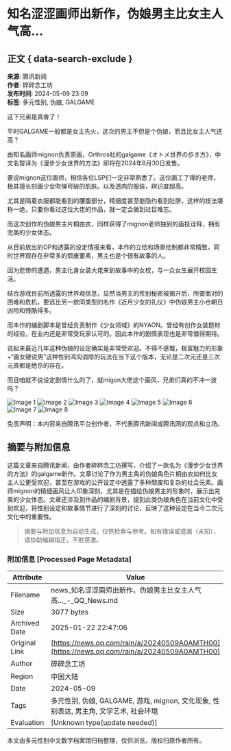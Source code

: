 # 知名涩涩画师出新作，伪娘男主比女主人气高...

## 正文 { data-search-exclude }


**来源**: 腾讯新闻  
**作者**: 碎碎念工坊  
**发布时间**: 2024-05-09 23:09  
**标签**: 多元性别, 伪娘, GALGAME

这下兄弟是真香了！

平时GALGAME一般都是女主先火，这次的男主不但是个伪娘，而且比女主人气还高？

由知名画师mignon负责原画，Orthros社的galgame《オトメ世界の歩き方》，中文名暂译为《漫步少女世界的方法》即将在2024年8月30日发售。

要说mignon这位画师，相信各位LSP们一定非常熟悉了。这位画工了得的老师，极其擅长刻画少女吹弹可破的肌肤。以及透肉的服装，辨识度超高。

尤其是隔着衣服都能看到的腰腹部分，精细度甚至能隐约看到肚脐，这样的技法堪称一绝，只要你看过这位大佬的作品，就一定会做到过目难忘。

而这次创作的伪娘男主片桐由衣，同样获得了mignon老师独到的画技诠释，拥有完美的少女体态。

从目前放出的OP和透露的设定情报来看，本作的立绘和场景绘制都非常精致，同时世界观存在非常多的颓废要素，男主也是个很有故事的人。

因为悲惨的遭遇，男主化身女装大佬来到故事中的女校，与一众女生展开校园生活。

结合游戏目前所透露的世界观信息，显然当男主的性别秘密被揭开后，所要面对的困难和危机，要远比另一款同类型的名作《近月少女的礼仪》中伪娘男主小仓朝日凶险和残酷得多。

而本作的编剧脚本是曾经负责制作《少女领域》的NYAON。曾经有创作女装题材的经验，在业内还是非常受玩家认可的。因此本作的剧情表现也是非常值得期待。

说起来最近几年这种伪娘的设定确实是非常受欢迎。不得不感慨，极富魅力的形象+“画女硬说男”这种性别鸿沟消除的玩法在当下这个版本，无论是二次元还是三次元真都是绝杀的存在。

而且咱就不说设定剧情什么的了，就migon大佬这个画风，兄弟们真的不冲一波吗？

![Image 1](https://inews.gtimg.com/om_bt/Ot8LfRDIB4UyskxjEgqVqjHFVhytnYp7uqKZsY1-HKbtgAA/641)
![Image 2](https://inews.gtimg.com/om_bt/Omh_T8SsAu2VQe013aymRMzgF2fhtns2a4S3Vht8YL3B8AA/641)
![Image 3](https://inews.gtimg.com/om_bt/OA58CyUxAQhfsupdbm8X9AgZY40HjsmAJc9iwjxldwnjsAA/641)
![Image 4](https://inews.gtimg.com/om_bt/OrXutgI_XxI6f0NiA1LRe6d2NLNtALjCv5Oasi04Z-JD0AA/641)
![Image 5](https://inews.gtimg.com/om_bt/OGIr5ErlrWHuCXfOmwm50L7J5xyRqBvnIKt-rRr1HUO2wAA/641)
![Image 6](https://inews.gtimg.com/om_bt/OZwgEcW4p_csA5jhi90X4eYT1qIcp6bqwwHLccEKxLmb0AA/641)
![Image 7](https://inews.gtimg.com/om_bt/OalIqB3yRDFFyvMrfbKB69AV81V6zhUEHsbdBg3_ax5TgAA/641)
![Image 8](https://inews.gtimg.com/om_bt/OnUwcaXx80NDnEIGov1tuSQJ7X27x6aszvGQU4_xAYUhAAA/641)

免责声明：本内容来自腾讯平台创作者，不代表腾讯新闻或腾讯网的观点和立场。
<!-- tcd_original_link https://news.qq.com/rain/a/20240509A0AMTH00 -->


## 摘要与附加信息

<!-- tcd_abstract -->
这篇文章来自腾讯新闻，由作者碎碎念工坊撰写，介绍了一款名为《漫步少女世界的方法》的galgame新作。文章讨论了作为男主角的伪娘角色片桐由衣如何比女主人公更受欢迎，甚至在游戏的公开设定中透露了多种颓废和复杂的社会元素。画师mignon的精细画风让人印象深刻，尤其是在描绘伪娘男主的形象时，展示出完美的少女体态。文章还涉及到作品的编剧背景，提到此类伪娘角色在当前文化中受到欢迎，将性别设定和故事情节进行了深刻的讨论，反映了这种设定在当今二次元文化中的重要性。
<!-- tcd_abstract_end -->

> 摘要与附加信息为自动生成，仅供检索与参考。如有错误或遗漏（未知），请协助编辑指正，不胜感激。

### 附加信息 [Processed Page Metadata]

| Attribute       | Value                                  |
|-----------------|----------------------------------------|
| Filename        | news_知名涩涩画师出新作，伪娘男主比女主人气高..._-_QQ_News.md                             |
| Size            | 3077 bytes                           |
| Archived Date   | 2025-01-22 22:47:06                             |
| Original Link   | [https://news.qq.com/rain/a/20240509A0AMTH00](https://news.qq.com/rain/a/20240509A0AMTH00)                       |
| Author          | 碎碎念工坊                               |
| Region          | 中国大陆                               |
| Date            | 2024-05-09                                 |
| Tags            | 多元性别, 伪娘, GALGAME, 游戏, mignon, 文化现象, 性别表达, 男主角, 文学艺术, 社会环境                                 |
| Evaluation            | [Unknown type(update needed)]                                 |
<!-- tcd_table_end -->

本文由多元性别中文数字档案馆归档整理，仅供浏览。版权归原作者所有。
